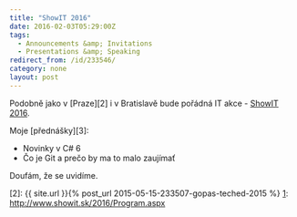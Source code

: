 ```yaml
---
title: "ShowIT 2016"
date: 2016-02-03T05:29:00Z
tags:
  - Announcements &amp; Invitations 
  - Presentations &amp; Speaking
redirect_from: /id/233546/
category: none
layout: post
---
```

Podobně jako v [Praze][2] i v Bratislavě bude pořádná IT akce - [ShowIT 2016][1].

Moje [přednášky][3]:

* Novinky v C# 6
* Čo je Git a prečo by ma to malo zaujímať

Doufám, že se uvidíme.

[1]: http://www.showit.sk/2016
[2]: {{ site.url }}{% post_url 2015-05-15-233507-gopas-teched-2015 %}
[1]: http://www.showit.sk/2016/Program.aspx